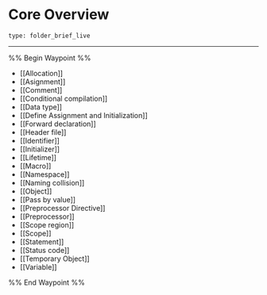 # Core Overview
 
```ccard
type: folder_brief_live
```
 
---

%% Begin Waypoint %%
- [[Allocation]]
- [[Asignment]]
- [[Comment]]
- [[Conditional compilation]]
- [[Data type]]
- [[Define Assignment and Initialization]]
- [[Forward declaration]]
- [[Header file]]
- [[Identifier]]
- [[Initializer]]
- [[Lifetime]]
- [[Macro]]
- [[Namespace]]
- [[Naming collision]]
- [[Object]]
- [[Pass by value]]
- [[Preprocessor Directive]]
- [[Preprocessor]]
- [[Scope region]]
- [[Scope]]
- [[Statement]]
- [[Status code]]
- [[Temporary Object]]
- [[Variable]]

%% End Waypoint %%